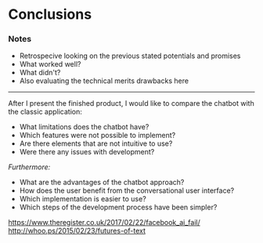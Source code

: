 Conclusions
===========

### Notes

-	Retrospecive looking on the previous stated potentials and promises
-	What worked well?
-	What didn't?
-	Also evaluating the technical merits drawbacks here

---

After I present the finished product, I would like to compare the chatbot with the classic application:

-	What limitations does the chatbot have?
-	Which features were not possible to implement?
-	Are there elements that are not intuitive to use?
-	Were there any issues with development?

*Furthermore:*

-	What are the advantages of the chatbot approach?
-	How does the user benefit from the conversational user interface?
-	Which implementation is easier to use?
-	Which steps of the development process have been simpler?


https://www.theregister.co.uk/2017/02/22/facebook_ai_fail/
http://whoo.ps/2015/02/23/futures-of-text
